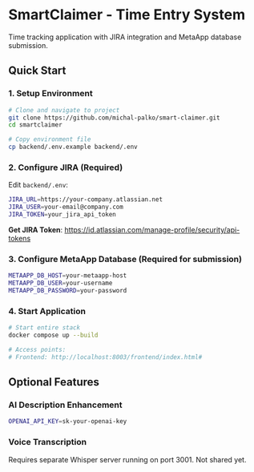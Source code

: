 # SmartClaimer - Time Entry System

Time tracking application with JIRA integration and MetaApp database submission.

## Quick Start

### 1. Setup Environment

```bash
# Clone and navigate to project
git clone https://github.com/michal-palko/smart-claimer.git
cd smartclaimer

# Copy environment file
cp backend/.env.example backend/.env
```

### 2. Configure JIRA (Required)

Edit `backend/.env`:
```bash
JIRA_URL=https://your-company.atlassian.net
JIRA_USER=your-email@company.com
JIRA_TOKEN=your_jira_api_token
```

**Get JIRA Token**: https://id.atlassian.com/manage-profile/security/api-tokens

### 3. Configure MetaApp Database (Required for submission)

```bash
METAAPP_DB_HOST=your-metaapp-host
METAAPP_DB_USER=your-username
METAAPP_DB_PASSWORD=your-password
```

### 4. Start Application

```bash
# Start entire stack
docker compose up --build

# Access points:
# Frontend: http://localhost:8003/frontend/index.html#
```

## Optional Features

### AI Description Enhancement
```bash
OPENAI_API_KEY=sk-your-openai-key
```

### Voice Transcription
Requires separate Whisper server running on port 3001. Not shared yet. 
